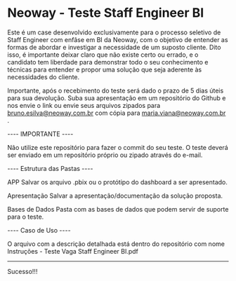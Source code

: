 # Neoway - Teste Staff Engineer BI

Este é um case desenvolvido exclusivamente para o processo seletivo de Staff Engineer com enfâse em BI da Neoway, com o objetivo de entender as formas de abordar e investigar a necessidade de um suposto cliente. Dito isso, é importante deixar claro que não existe certo ou errado, e o candidato tem liberdade para demonstrar todo o seu conhecimento e técnicas para entender e propor uma solução que seja aderente às necessidades do cliente.

Importante, após o recebimento do teste será dado o prazo de 5 dias úteis para sua devolução. Suba sua apresentação em um repositório do Github e nos envie o link ou envie seus arquivos zipados para bruno.esilva@neoway.com.br com cópia para maria.viana@neoway.com.br .


---- IMPORTANTE ----

Não utilize este repositório para fazer o commit do seu teste. 
O teste deverá ser enviado em um repositório próprio ou zipado através do e-mail.

---- Estrutura das Pastas ----

APP 
    Salvar os arquivo .pbix ou o protótipo do dashboard a ser apresentado.
    
Apresentação 
    Salvar a apresentação/documentação da solução proposta. 
    
Bases de Dados 
    Pasta com as bases de dados que podem servir de suporte para o teste. 

---- Caso de Uso ----

O arquivo com a descrição detalhada está dentro do repositório com nome Instruções - Teste Vaga Staff Engineer BI.pdf

----------------------------------------------------------------------------------------------------------------------------

Sucesso!!!
